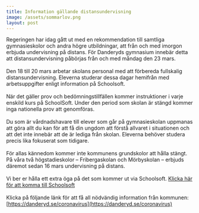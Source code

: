 ```yaml
---
title: Information gällande distansundervisning
image: /assets/sommarlov.png
layout: post
---
```

Regeringen har idag gått ut med en rekommendation till samtliga gymnasieskolor och andra högre utbildningar, att från och med imorgon erbjuda undervisning på distans. För Danderyds gymnasium innebär detta att distansundervisning påbörjas från och med måndag den 23 mars.
<br>
<br>
Den 18 till 20 mars arbetar skolans personal med att förbereda fullskalig distansundervisning. Eleverna studerar dessa dagar hemifrån med arbetsuppgifter enligt information på Schoolsoft.
<br>
<br>
När det gäller prov och bedömningstillfällen kommer instruktioner i varje enskild kurs på SchoolSoft. Under den period som skolan är stängd kommer inga nationella prov att genomföras.
<br>
<br>
Du som är vårdnadshavare till elever som går på gymnasieskolan uppmanas att göra allt du kan för att få din ungdom att förstå allvaret i situationen och att det inte innebär att de är lediga från skolan. Eleverna behöver studera precis lika fokuserat som tidigare.
<br>
<br>
För allas kännedom kommer inte kommunens grundskolor att hålla stängt. På våra två högstadieskolor – Fribergaskolan och Mörbyskolan – erbjuds däremot sedan 16 mars undervisning på distans.
<br>
<br>
Vi ber er hålla ett extra öga på det som kommer ut via Schoolsoft. [Klicka här för att komma till Schoolsoft](https://sms.schoolsoft.se/danderyd/jsp/Login.jsp)
<br>
<br>
Klicka på följande länk för att få all nödvändig information från kommunen: 
<br>
[https://danderyd.se/coronavirus](https://danderyd.se/coronavirus)
